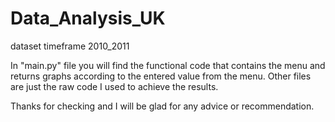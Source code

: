 # Data_Analysis_UK
dataset timeframe 2010_2011

In "main.py" file you will find the functional code that contains the menu and returns graphs according to the entered value from the menu.
Other files are just the raw code I used to achieve the results.

Thanks for checking and I will be glad for any advice or recommendation.
